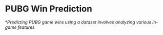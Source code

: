 
# PUBG Win Prediction

**Predicting PUBG game wins using a dataset involves analyzing various in-game features.*
